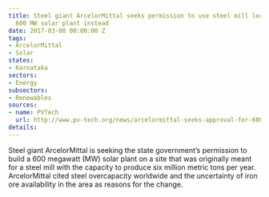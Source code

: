 ```yaml
---
title: Steel giant ArcelorMittal seeks permission to use steel mill location to build
  600 MW solar plant instead
date: 2017-03-08 00:00:00 Z
tags:
- ArcelorMittal
- Solar
states:
- Karnataka
sectors:
- Energy
subsectors:
- Renewables
sources:
- name: PVTech
  url: http://www.pv-tech.org/news/arcelormittal-seeks-approval-for-600mw-karnataka-solar-plant-instead-of-ste
details: 
---
```


Steel giant ArcelorMittal is seeking the state government’s permission to build a 600 megawatt (MW) solar plant on a site that was originally meant for a steel mill with the capacity to produce six million metric tons per year. ArcelorMittal cited steel overcapacity worldwide and the uncertainty of iron ore availability in the area as reasons for the change.
